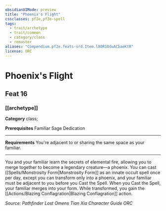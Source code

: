 ```yaml
---
obsidianUIMode: preview
title: "Phoenix's Flight"
cssclasses: pf2e,pf2e-spell
tags:
  - trait/archetype
  - trait/common
  - category/class
  - remaster
aliases: "Compendium.pf2e.feats-srd.Item.l80R1OduACbaeKtR"
license: ORC
---
```

# Phoenix's Flight
## Feat 16
### [[archetype]]

**Category** class; 



**Prerequisites** Familiar Sage Dedication
* * *
**Requirements** You're adjacent to or sharing the same space as your familiar.

* * *

You and your familiar learn the secrets of elemental fire, allowing you to merge together to become a legendary creature—a phoenix. You can cast [[Spells/Monstrosity Form|Monstrosity Form]] as an innate occult spell once per day, except you can transform only into a phoenix, and your familiar must be adjacent to you before you Cast the Spell. When you Cast the Spell, your familiar merges into your form. While transformed, you gain the [[Actions/Blazing Conflagration|Blazing Conflagration]] action.

*Source: Pathfinder Lost Omens Tian Xia Character Guide*
*ORC*